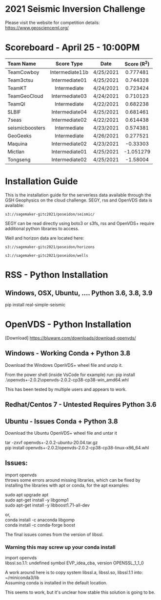 # 2021 Seismic Inversion Challenge

Please visit the website for competition details: https://www.geoscienceml.org/

# Scoreboard - April 25 - 10:00PM

| **Team Name**        | **Score Type**        | **Date**                 | **Score (R<sup>2</sup>)** |
|:---------------------|:---------------------:|:------------------------:|:-------------------------:|
| TeamCowboy       | Intermediate11b             |           4/25/2021 |         0.777481 |
| Team3ctsu       | Intermediate01             |           4/25/2021 |         0.744328 |
| TeamKT       | Intermediate             |           4/24/2021 |         0.723424 |
| TeamGeoCloud       | Intermediate03             |           4/24/2021 |         0.710123 |
| TeamQI       | Intermediate             |           4/22/2021 |         0.682238 |
| SLBIF       | Intermediate04             |           4/25/2021 |         0.681461 |
| 7seas       | Intermediate02             |           4/22/2021 |         0.614438 |
| seismicboosters       | Intermediate             |           4/23/2021 |         0.574381 |
| GeoGeeks       | Intermediate             |           4/26/2021 |         0.277521 |
| Maquina       | Intermediate02             |           4/23/2021 |         -0.33303 |
| Mictlan       | Intermediate01            |            4/25/2021|          -1.051279 |
| Tongseng       | Intermediate02             |           4/25/2021 |         -1.58004 |

# Installation Guide

This is the installation guide for the serverless data available through 
the GSH Geophysics on the cloud challenge. SEGY, rss and OpenVDS data is available:

`s3://sagemaker-gitc2021/poseidon/seismic/`

SEGY can be read directly using boto3 or s3fs, rss and OpenVDS+ require additional 
python libraries to access.

Well and horizon data are located here:

`s3://sagemaker-gitc2021/poseidon/horizons`

`s3://sagemaker-gitc2021/poseidon/wells`

# RSS - Python Installation

## Windows, OSX, Ubuntu, ....  Python 3.6, 3.8, 3.9

pip install real-simple-seismic

# OpenVDS - Python Installation

[Download] https://bluware.com/downloads/download-openvds/

## Windows - Working Conda + Python 3.8

Download the Windows OpenVDS+ wheel file and unzip it. 

From the power shell (inside VsCode for example) run:
pip install .\openvds+-2.0.2\openvds-2.0.2-cp38-cp38-win_amd64.whl

This has been tested by multiple users and appears to work.

## Redhat/Centos 7 -  Untested Requires Python 3.6

## Ubuntu - Issues Conda + Python 3.8

Download the Ubuntu OpenVDS+ wheel file and untar it

tar -zxvf openvds+-2.0.2-ubuntu-20.04.tar.gz\
pip install openvds+-2.0.2/openvds-2.0.2-cp38-cp38-linux-x86_64.whl

## Issues:
import openvds\
throws some errors around missing libraries, which can be fixed by installing 
the libraries with apt or conda, for the apt examples:

sudo apt upgrade apt\
sudo apt-get install -y libgomp1\
sudo apt-get install -y libboost1.71-all-dev

or,\
conda install -c anaconda libgomp\
conda install -c conda-forge boost

The final issues comes from the version of libssl.

### Warning this may screw up your conda install

import openvds\
libssl.so.1.1: undefined symbol EVP_idea_cba, version OPENSSL_1_1_0

A work around here is to copy system libssl.a, libssl.so, libssl.1.1 into:\
~/miniconda3/lib\
Assuming conda is installed in the default location.

This seems to work, but it's unclear how stable this solution is going to be.



